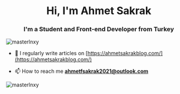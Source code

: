 <h1 align="center">Hi, I'm Ahmet Sakrak</h1>
<h3 align="center">I'm a Student and Front-end Developer from Turkey</h3>

<p align="left"> <img src="https://komarev.com/ghpvc/?username=masterlnxy&label=Profile%20views&color=0e75b6&style=flat" alt="masterlnxy" /> </p>

- 📝 I regularly write articles on [https://ahmetsakrakblog.com/](https://ahmetsakrakblog.com/)

- 📫 How to reach me **ahmetfsakrak2021@outlook.com**


<p><img align="center" src="https://github-readme-stats.vercel.app/api/top-langs?username=masterlnxy&show_icons=true&locale=en&layout=compact" alt="masterlnxy" /></p>